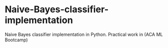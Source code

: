 # Naive-Bayes-classifier-implementation
Naive Bayes classifier implementation in Python. Practical work in (ACA ML Bootcamp)
